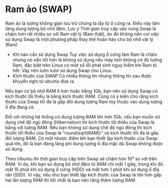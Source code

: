 # Ram ảo (SWAP)

Ram ảo là lượng không gian lưu trữ chúng ta lấy từ ổ cứng ra. Điều này làm tăng dung lượng bộ nhớ đệm. 
*Lưu ý* Thời gian truy cập vào vùng Swap là chậm hơn rất nhiều so với Ram vật lý (Ram thật), do đó không nên coi việc sử dụng Swap là một phương pháp thay thế hoàn hảo cho bộ nhớ vật lý (Ram)

* Khi nào cần sử dụng Swap
Tuy việc sử dụng ổ cứng làm Ram là chậm nhưng nó vẫn tốt hơn là không sử dụng nếu máy tính không có đủ lượng Ram, đặc biệt trên Linux có một số lỗi phát sinh nguy hiểm khi Ram bị hết. Vậy nên luôn luôn sử dụng Swap cho Linux. 
* Kích thước của SWAP
Có nhiều thông tin nhưng thông tin sau được khuyến nghị từ ubuntu đưa ra

Nếu bạn có bộ nhớ RAM ít hơn hoặc bằng 1Gb, bạn nên sử dụng Swap có kích thước tối thiểu là bằng kích thước RAM. Cũng có ý kiến cho rằng kích thước của Swap tối đa là gấp đôi dung lượng Ram tùy thuộc vào dung lượng ổ đĩa đang có.

Đối với những hệ thống có dung lượng RAM lớn hơn 1Gb, nếu bạn muốn sử dụng chế độ ngủ đông (Hibernation) thì kích thước tối thiểu của Swap là bằng với lượng RAM. Nếu bạn không sử dụng chế độ ngủ đông thì kích thước tối thiểu của Swap là “round(sqrt(RAM))” và kích thước tối đa là gấp đôi lượng RAM. Có một nhược điểm khi bạn thiết lập kích thước của Swap quá lớn, đó là bạn đang lãng phí dung lượng ổ đĩa mặc dù Swap không được sử dụng.

Theo Ubuntu thì thời gian truy cập trên Swap sẽ chậm hơn 10³ so với trên RAM. Ví dụ, khi bạn sử dụng bộ nhớ đệm từ RAM chỉ mất 1 giây, trong khi đó mất 15 phút khi sử dụng ổ cứng (HDD) và mất hơn 1 phút khi sử dụng ổ đĩa rắn (SSD). Vì vậy, nếu như bạn thiết lập kích thước của Swap là lớn hơn gấp hai lần lượng RAM thì tốt nhất là bạn nên tăng thêm lượng RAM.
